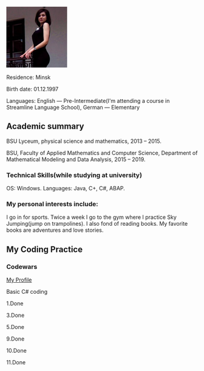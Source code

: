 ![1997](1997.png)

Residence: Minsk

Birth date: 01.12.1997

Languages: English — Pre-Intermediate(I'm attending a course in Streamline Language School), German — Elementary

## Academic summary 

BSU Lyceum, physical science and mathematics, 2013 – 2015.

BSU, Faculty of Applied Mathematics and Computer Science, Department of Mathematical Modeling and Data Analysis, 2015 – 2019.

### Technical Skills(while studying at university)
OS: Windows.
Languages: Java, C+, C#, ABAP.

### My personal interests include:
I go in for sports. Twice a week I go to the gym where I practice Sky Jumping(jump on trampolines).
I also fond of reading books. My favorite books are adventures and love stories.


## My Coding Practice 
### Codewars
[My Profile](https://www.codewars.com/users/popko1997/completed)

Basic C# coding

1.Done

3.Done

5.Done

9.Done

10.Done

11.Done


